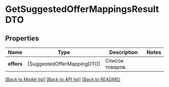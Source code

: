 # GetSuggestedOfferMappingsResultDTO

## Properties
Name | Type | Description | Notes
------------ | ------------- | ------------- | -------------
**offers** | [SuggestedOfferMappingDTO] | Список товаров. | 

[[Back to Model list]](../README.md#documentation-for-models) [[Back to API list]](../README.md#documentation-for-api-endpoints) [[Back to README]](../README.md)


